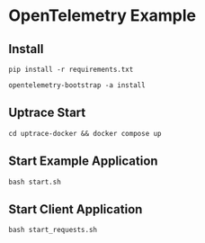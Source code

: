 # OpenTelemetry Example

## Install

`pip install -r requirements.txt`

`opentelemetry-bootstrap -a install`

## Uptrace Start

`cd uptrace-docker && docker compose up`

## Start Example Application

`bash start.sh`

## Start Client Application

`bash start_requests.sh`